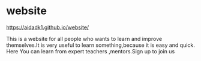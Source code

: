 # website
https://aidadk1.github.io/website/

This is a website for all people who wants to learn 
and improve themselves.It is very useful to learn something,because it is  easy and quick.
 Here You can learn from expert teachers ,mentors.Sign up to join us
